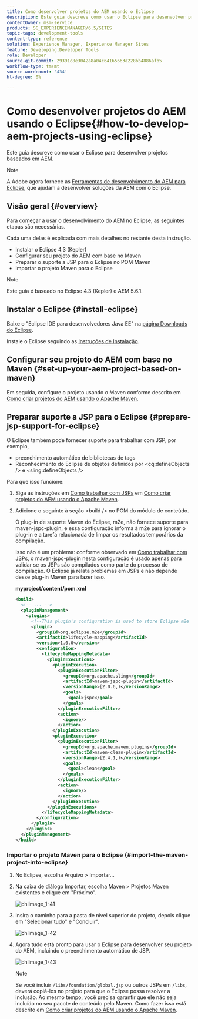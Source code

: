 ```yaml
---
title: Como desenvolver projetos do AEM usando o Eclipse
description: Este guia descreve como usar o Eclipse para desenvolver projetos baseados em AEM
contentOwner: msm-service
products: SG_EXPERIENCEMANAGER/6.5/SITES
topic-tags: development-tools
content-type: reference
solution: Experience Manager, Experience Manager Sites
feature: Developing,Developer Tools
role: Developer
source-git-commit: 29391c8e3042a8a04c64165663a228bb4886afb5
workflow-type: tm+mt
source-wordcount: '434'
ht-degree: 0%

---
```


# Como desenvolver projetos do AEM usando o Eclipse{#how-to-develop-aem-projects-using-eclipse}

Este guia descreve como usar o Eclipse para desenvolver projetos baseados em AEM.

>[!NOTE]
>
>A Adobe agora fornece as [Ferramentas de desenvolvimento do AEM para Eclipse](/help/sites-developing/aem-eclipse.md), que ajudam a desenvolver soluções da AEM com o Eclipse.

## Visão geral {#overview}

Para começar a usar o desenvolvimento do AEM no Eclipse, as seguintes etapas são necessárias.

Cada uma delas é explicada com mais detalhes no restante desta instrução.

* Instalar o Eclipse 4.3 (Kepler)
* Configurar seu projeto do AEM com base no Maven
* Preparar o suporte a JSP para o Eclipse no POM Maven
* Importar o projeto Maven para o Eclipse

>[!NOTE]
>
>Este guia é baseado no Eclipse 4.3 (Kepler) e AEM 5.6.1.

## Instalar o Eclipse {#install-eclipse}

Baixe o &quot;Eclipse IDE para desenvolvedores Java EE&quot; na [página Downloads do Eclipse](https://www.eclipse.org/downloads/).

Instale o Eclipse seguindo as [Instruções de Instalação](https://wiki.eclipse.org/Eclipse/Installation).

## Configurar seu projeto do AEM com base no Maven {#set-up-your-aem-project-based-on-maven}

Em seguida, configure o projeto usando o Maven conforme descrito em [Como criar projetos do AEM usando o Apache Maven](/help/sites-developing/ht-projects-maven.md).

## Preparar suporte a JSP para o Eclipse {#prepare-jsp-support-for-eclipse}

O Eclipse também pode fornecer suporte para trabalhar com JSP, por exemplo,

* preenchimento automático de bibliotecas de tags
* Reconhecimento do Eclipse de objetos definidos por &lt;cq:defineObjects /> e &lt;sling:defineObjects />

Para que isso funcione:

1. Siga as instruções em [Como trabalhar com JSPs](/help/sites-developing/ht-projects-maven.md#how-to-work-with-jsps) em [Como criar projetos do AEM usando o Apache Maven](/help/sites-developing/ht-projects-maven.md).
1. Adicione o seguinte à seção &lt;build /> no POM do módulo de conteúdo.

   O plug-in de suporte Maven do Eclipse, m2e, não fornece suporte para maven-jspc-plugin, e essa configuração informa à m2e para ignorar o plug-in e a tarefa relacionada de limpar os resultados temporários da compilação.

   Isso não é um problema: conforme observado em [Como trabalhar com JSPs](/help/sites-developing/ht-projects-maven.md#how-to-work-with-jsps), o maven-jspc-plugin nesta configuração é usado apenas para validar se os JSPs são compilados como parte do processo de compilação. O Eclipse já relata problemas em JSPs e não depende desse plug-in Maven para fazer isso.

   **myproject/content/pom.xml**

   ```xml
   <build>
     <!-- ... -->
     <pluginManagement>
       <plugins>
         <!--This plugin's configuration is used to store Eclipse m2e settings only. It has no influence on the Maven build itself.-->
         <plugin>
           <groupId>org.eclipse.m2e</groupId>
           <artifactId>lifecycle-mapping</artifactId>
           <version>1.0.0</version>
           <configuration>
             <lifecycleMappingMetadata>
               <pluginExecutions>
                 <pluginExecution>
                   <pluginExecutionFilter>
                     <groupId>org.apache.sling</groupId>
                     <artifactId>maven-jspc-plugin</artifactId>
                     <versionRange>[2.0.6,)</versionRange>
                     <goals>
                       <goal>jspc</goal>
                     </goals>
                   </pluginExecutionFilter>
                   <action>
                     <ignore/>
                   </action>
                 </pluginExecution>
                 <pluginExecution>
                   <pluginExecutionFilter>
                     <groupId>org.apache.maven.plugins</groupId>
                     <artifactId>maven-clean-plugin</artifactId>
                     <versionRange>[2.4.1,)</versionRange>
                     <goals>
                       <goal>clean</goal>
                     </goals>
                   </pluginExecutionFilter>
                   <action>
                     <ignore/>
                   </action>
                 </pluginExecution>
               </pluginExecutions>
             </lifecycleMappingMetadata>
           </configuration>
         </plugin>
       </plugins>
     </pluginManagement>
   </build>
   ```

### Importar o projeto Maven para o Eclipse {#import-the-maven-project-into-eclipse}

1. No Eclipse, escolha Arquivo > Importar...
1. Na caixa de diálogo Importar, escolha Maven > Projetos Maven existentes e clique em &quot;Próximo&quot;.

   ![chlimage_1-41](assets/chlimage_1-41a.png)

1. Insira o caminho para a pasta de nível superior do projeto, depois clique em &quot;Selecionar tudo&quot; e &quot;Concluir&quot;.

   ![chlimage_1-42](assets/chlimage_1-42a.png)

1. Agora tudo está pronto para usar o Eclipse para desenvolver seu projeto do AEM, incluindo o preenchimento automático de JSP.

   ![chlimage_1-43](assets/chlimage_1-43a.png)

   >[!NOTE]
   >
   >Se você incluir `/libs/foundation/global.jsp` ou outros JSPs em `/libs`, deverá copiá-los no projeto para que o Eclipse possa resolver a inclusão. Ao mesmo tempo, você precisa garantir que ele não seja incluído no seu pacote de conteúdo pelo Maven. Como fazer isso está descrito em [Como criar projetos do AEM usando o Apache Maven](/help/sites-developing/ht-projects-maven.md).
